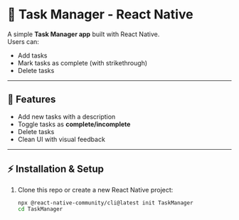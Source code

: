 # 📝 Task Manager - React Native

A simple **Task Manager app** built with React Native.  
Users can:
- Add tasks
- Mark tasks as complete (with strikethrough)
- Delete tasks

---

## 🚀 Features
- Add new tasks with a description
- Toggle tasks as **complete/incomplete**
- Delete tasks
- Clean UI with visual feedback

---

## ⚡ Installation & Setup

1. Clone this repo or create a new React Native project:
   ```bash
   npx @react-native-community/cli@latest init TaskManager
   cd TaskManager
